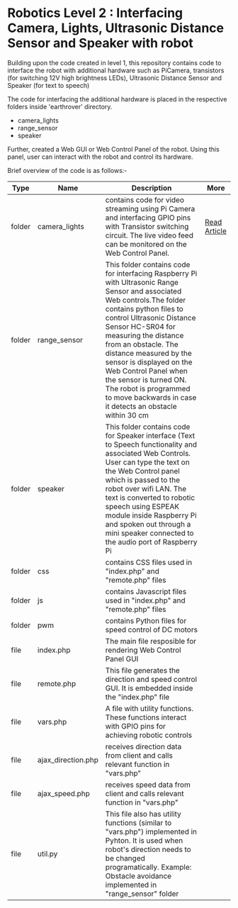 # Robotics Level 2 : Interfacing Camera, Lights, Ultrasonic Distance Sensor and Speaker with robot

Building upon the code created in level 1, this repository contains code to interface the robot with additional hardware such as PiCamera, transistors (for switching 12V high brightness LEDs), Ultrasonic Distance Sensor and Speaker (for text to speech)

The code for interfacing the additional hardware is placed in the respective folders inside 'earthrover' directory.

- camera_lights
- range_sensor
- speaker

Further, created a Web GUI or Web Control Panel of the robot. Using this panel, user can interact with the robot and control its hardware.

Brief overview of the code is as follows:-

<table>
 <thead>
  <tr><th>Type</th><th>Name</th><th>Description</th><th>More</th></tr>
 </thead>

 <tbody>
  
  <tr><td>folder</td><td>camera_lights</td><td>contains code for video streaming using Pi Camera and interfacing GPIO pins with Transistor switching circuit. The live video feed can be monitored on the Web Control Panel.</td><td><a href='https://helloworld.co.in/article/camera-robot-using-raspberry-pi-web-controlled-surveillance-robot'>Read Article</a></td></tr>
  
  <tr><td>folder</td><td>range_sensor</td><td>This folder contains code for interfacing Raspberry Pi with Ultrasonic Range Sensor and associated Web controls.The folder contains python files to control Ultrasonic Distance Sensor HC-SR04 for measuring the distance from an obstacle.
The distance measured by the sensor is displayed on the Web Control Panel when the sensor is turned ON.
The robot is programmed to move backwards in case it detects an obstacle within 30 cm  </td><td> </td></tr>
  
  <tr><td>folder</td><td>speaker</td><td>This folder contains code for Speaker interface (Text to Speech functionality and associated Web Controls. User can type the text on the Web Control panel which is passed to the robot over wifi LAN. The text is converted to robotic speech using ESPEAK module inside Raspberry Pi 
and spoken out through a mini speaker connected to the audio port of Raspberry Pi</td><td> </td></tr>
  
  <tr><td>folder</td><td>css</td><td>contains CSS files used in "index.php" and "remote.php" files</td><td> </td></tr>
  
  <tr><td>folder</td><td>js</td><td>contains Javascript files used in "index.php" and "remote.php" files</td><td> </td></tr>
  
  <tr><td>folder</td><td>pwm</td><td>contains Python files for speed control of DC motors</td><td> </td></tr>
 
 <tr><td>file</td><td>index.php</td><td>The main file resposible for rendering Web Control Panel GUI</td><td> </td></tr>
 
 <tr><td>file</td><td>remote.php</td><td>This file generates the direction and speed control GUI. It is embedded inside the "index.php" file</td><td> </td></tr>
 
 <tr><td>file</td><td>vars.php </td><td>A file with utility functions. These functions interact with GPIO pins for achieving robotic controls</td><td> </td></tr>
 
 <tr><td>file</td><td>ajax_direction.php</td><td>receives direction data from client and calls relevant function in "vars.php" </td><td> </td></tr>
 
 <tr><td>file</td><td>ajax_speed.php</td><td>receives speed data from client and calls relevant function in "vars.php"</td><td> </td></tr>
 
 <tr><td>file</td><td>util.py</td><td>This file also has utility functions (similar to "vars.php") implemented in Pyhton. It is used when robot's direction needs to be changed programatically. Example: Obstacle avoidance implemented in "range_sensor" folder</td><td> </td></tr>
  
 </tbody>
 
</table>






